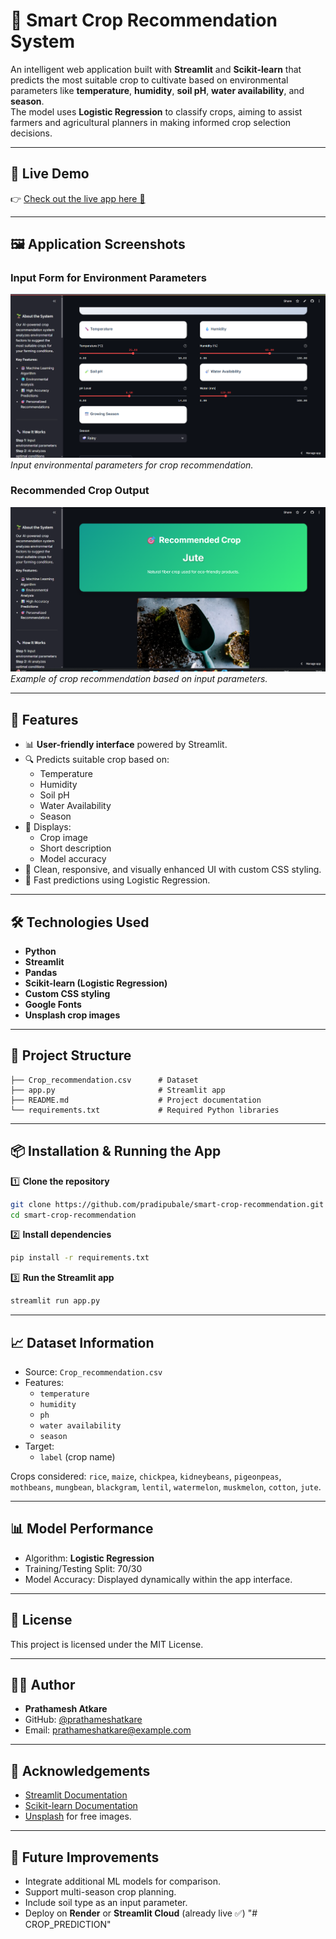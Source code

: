 # 🌾 Smart Crop Recommendation System

An intelligent web application built with **Streamlit** and **Scikit-learn** that predicts the most suitable crop to cultivate based on environmental parameters like **temperature**, **humidity**, **soil pH**, **water availability**, and **season**.  
The model uses **Logistic Regression** to classify crops, aiming to assist farmers and agricultural planners in making informed crop selection decisions.

---

## 📸 Live Demo

👉 [Check out the live app here 🚀](https://cropprediction-prathameshatkare.streamlit.app/)

---

## 🖼️ Application Screenshots

### Input Form for Environment Parameters

![Smart Crop Recommendation System - Input Form](https://github.com/prathameshatkare/CROP_PREDICTION/blob/main/image/Screenshot%202025-08-05%20204253.png?raw=true)
*Input environmental parameters for crop recommendation.*

### Recommended Crop Output

![Smart Crop Recommendation System - Recommendation](https://github.com/prathameshatkare/CROP_PREDICTION/blob/main/image/Screenshot%202025-08-05%20204310.png?raw=true)
*Example of crop recommendation based on input parameters.*

---

## 📖 Features

- 📊 **User-friendly interface** powered by Streamlit.
- 🔍 Predicts suitable crop based on:
  - Temperature
  - Humidity
  - Soil pH
  - Water Availability
  - Season
- 🌸 Displays:
  - Crop image
  - Short description
  - Model accuracy
- 🎨 Clean, responsive, and visually enhanced UI with custom CSS styling.
- 🚀 Fast predictions using Logistic Regression.

---

## 🛠️ Technologies Used

- **Python**
- **Streamlit**
- **Pandas**
- **Scikit-learn (Logistic Regression)**
- **Custom CSS styling**
- **Google Fonts**
- **Unsplash crop images**

---

## 📂 Project Structure

```
├── Crop_recommendation.csv      # Dataset
├── app.py                       # Streamlit app
├── README.md                    # Project documentation
└── requirements.txt             # Required Python libraries
```

---

## 📦 Installation & Running the App

1️⃣ **Clone the repository**
```bash
git clone https://github.com/pradipubale/smart-crop-recommendation.git
cd smart-crop-recommendation
```

2️⃣ **Install dependencies**
```bash
pip install -r requirements.txt
```

3️⃣ **Run the Streamlit app**
```bash
streamlit run app.py
```

---

## 📈 Dataset Information

- Source: `Crop_recommendation.csv`
- Features:
  - `temperature`
  - `humidity`
  - `ph`
  - `water availability`
  - `season`
- Target:
  - `label` (crop name)

Crops considered:
`rice`, `maize`, `chickpea`, `kidneybeans`, `pigeonpeas`, `mothbeans`, `mungbean`, `blackgram`, `lentil`, `watermelon`, `muskmelon`, `cotton`, `jute`.

---

## 📊 Model Performance

- Algorithm: **Logistic Regression**
- Training/Testing Split: 70/30
- Model Accuracy: Displayed dynamically within the app interface.

---

## 📜 License

This project is licensed under the MIT License.

---

## 👨‍💻 Author

- **Prathamesh Atkare**
- GitHub: [@prathameshatkare](https://github.com/prathameshatkare)
- Email: prathameshatkare@example.com

---

## 🌟 Acknowledgements

- [Streamlit Documentation](https://docs.streamlit.io/)
- [Scikit-learn Documentation](https://scikit-learn.org/stable/)
- [Unsplash](https://unsplash.com/) for free images.

---

## 🚀 Future Improvements

- Integrate additional ML models for comparison.
- Support multi-season crop planning.
- Include soil type as an input parameter.
- Deploy on **Render** or **Streamlit Cloud** (already live ✅)
"# CROP_PREDICTION" 

